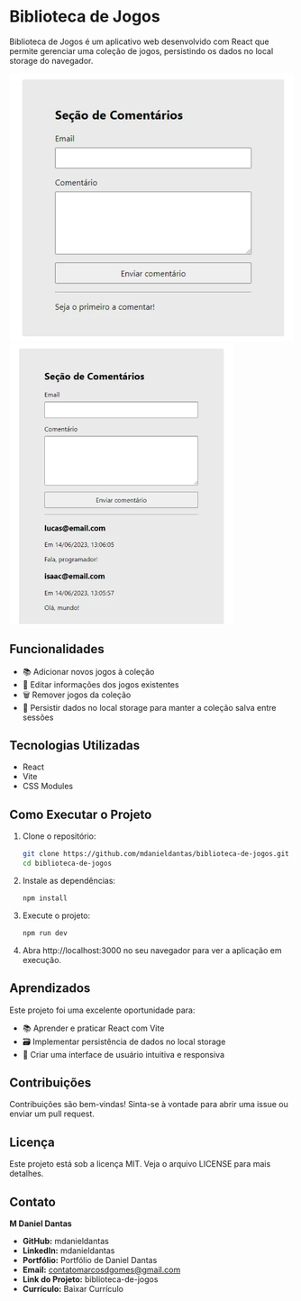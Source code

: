 # Biblioteca de Jogos

Biblioteca de Jogos é um aplicativo web desenvolvido com React que permite gerenciar uma coleção de jogos, persistindo os dados no local storage do navegador.

![Modelo 1](./public/image1.png)
![Modelo 2](./public/image2.png)


## Funcionalidades

- 📚 Adicionar novos jogos à coleção
- 📝 Editar informações dos jogos existentes
- 🗑️ Remover jogos da coleção
- 💾 Persistir dados no local storage para manter a coleção salva entre sessões

## Tecnologias Utilizadas

- React
- Vite
- CSS Modules

## Como Executar o Projeto

1. Clone o repositório:

    ```bash
    git clone https://github.com/mdanieldantas/biblioteca-de-jogos.git
    cd biblioteca-de-jogos
    ```

2. Instale as dependências:

    ```bash
    npm install
    ```

3. Execute o projeto:

    ```bash
    npm run dev
    ```

4. Abra http://localhost:3000 no seu navegador para ver a aplicação em execução.

## Aprendizados

Este projeto foi uma excelente oportunidade para:

- 📚 Aprender e praticar React com Vite
- 🗃️ Implementar persistência de dados no local storage
- 🎨 Criar uma interface de usuário intuitiva e responsiva

## Contribuições

Contribuições são bem-vindas! Sinta-se à vontade para abrir uma issue ou enviar um pull request.

## Licença

Este projeto está sob a licença MIT. Veja o arquivo LICENSE para mais detalhes.

## Contato

**M Daniel Dantas**

- **GitHub:** mdanieldantas
- **LinkedIn:** mdanieldantas
- **Portfólio:** Portfólio de Daniel Dantas
- **Email:** contatomarcosdgomes@gmail.com
- **Link do Projeto:** biblioteca-de-jogos
- **Currículo:** Baixar Currículo
